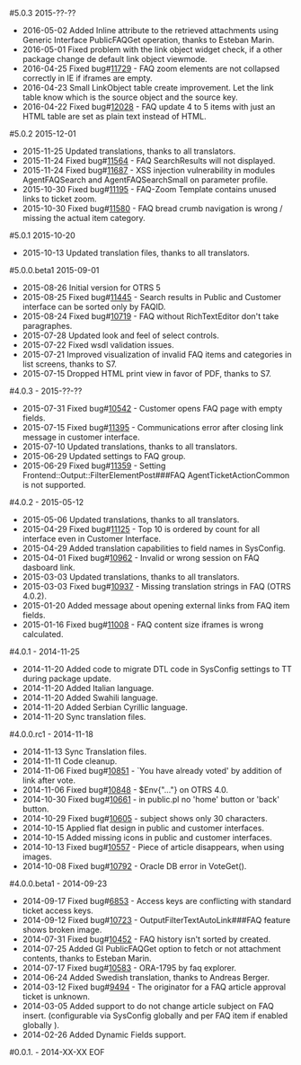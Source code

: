 #5.0.3 2015-??-??
 - 2016-05-02 Added Inline attribute to the retrieved attachments using Generic Interface PublicFAQGet operation, thanks to Esteban Marin.
 - 2016-05-01 Fixed problem with the link object widget check, if a other package change de default link object viewmode.
 - 2016-04-25 Fixed bug#[11729](http://bugs.otrs.org/show_bug.cgi?id=11729) - FAQ zoom elements are not collapsed correctly in IE if iframes are empty.
 - 2016-04-23 Small LinkObject table create improvement. Let the link table know which is the source object and the source key.
 - 2016-04-22 Fixed bug#[12028](http://bugs.otrs.org/show_bug.cgi?id=12028) - FAQ update 4 to 5 items with just an HTML table are set as plain text instead of HTML.

#5.0.2 2015-12-01
 - 2015-11-25 Updated translations, thanks to all translators.
 - 2015-11-24 Fixed bug#[11564](http://bugs.otrs.org/show_bug.cgi?id=11564) - FAQ SearchResults will not displayed.
 - 2015-11-24 Fixed bug#[11687](http://bugs.otrs.org/show_bug.cgi?id=11687) - XSS injection vulnerability in modules AgentFAQSearch and AgentFAQSearchSmall on parameter profile.
 - 2015-10-30 Fixed bug#[11195](http://bugs.otrs.org/show_bug.cgi?id=11195) - FAQ-Zoom Template contains unused links to ticket zoom.
 - 2015-10-30 Fixed bug#[11580](http://bugs.otrs.org/show_bug.cgi?id=11580) - FAQ bread crumb navigation is wrong / missing the actual item category.

#5.0.1 2015-10-20
 - 2015-10-13 Updated translation files, thanks to all translators.

#5.0.0.beta1 2015-09-01
 - 2015-08-26 Initial version for OTRS 5
 - 2015-08-25 Fixed bug#[11445](http://bugs.otrs.org/show_bug.cgi?id=11445) - Search results in Public and Customer interface can be sorted only by FAQID.
 - 2015-08-24 Fixed bug#[10719](http://bugs.otrs.org/show_bug.cgi?id=10719) - FAQ without RichTextEditor don't take paragraphes.
 - 2015-07-28 Updated look and feel of select controls.
 - 2015-07-22 Fixed wsdl validation issues.
 - 2015-07-21 Improved visualization of invalid FAQ items and categories in list screens, thanks to S7.
 - 2015-07-15 Dropped HTML print view in favor of PDF, thanks to S7.

#4.0.3 - 2015-??-??
 - 2015-07-31 Fixed bug#[10542](http://bugs.otrs.org/show_bug.cgi?id=10542) - Customer opens FAQ page with empty fields.
 - 2015-07-15 Fixed bug#[11395](http://bugs.otrs.org/show_bug.cgi?id=11395) - Communications error after closing link message in customer interface.
 - 2015-07-10 Updated translations, thanks to all translators.
 - 2015-06-29 Updated settings to FAQ group.
 - 2015-06-29 Fixed bug#[11359](http://bugs.otrs.org/show_bug.cgi?id=11359) - Setting Frontend::Output::FilterElementPost###FAQ AgentTicketActionCommon is not supported.

#4.0.2 - 2015-05-12
 - 2015-05-06 Updated translations, thanks to all translators.
 - 2015-04-29 Fixed bug#[11125](http://bugs.otrs.org/show_bug.cgi?id=11125) - Top 10 is ordered by count for all interface even in Customer Interface.
 - 2015-04-29 Added translation capabilities to field names in SysConfig.
 - 2015-04-01 Fixed bug#[10962](http://bugs.otrs.org/show_bug.cgi?id=10962) - Invalid or wrong session on FAQ dasboard link.
 - 2015-03-03 Updated translations, thanks to all translators.
 - 2015-03-03 Fixed bug#[10937](http://bugs.otrs.org/show_bug.cgi?id=10937) - Missing translation strings in FAQ (OTRS 4.0.2).
 - 2015-01-20 Added message about opening external links from FAQ item fields.
 - 2015-01-16 Fixed bug#[11008](http://bugs.otrs.org/show_bug.cgi?id=11008) - FAQ content size iframes is wrong calculated.

#4.0.1 - 2014-11-25
 - 2014-11-20 Added code to migrate DTL code in SysConfig settings to TT during package update.
 - 2014-11-20 Added Italian language.
 - 2014-11-20 Added Swahili language.
 - 2014-11-20 Added Serbian Cyrillic language.
 - 2014-11-20 Sync translation files.

#4.0.0.rc1 - 2014-11-18
 - 2014-11-13 Sync Translation files.
 - 2014-11-11 Code cleanup.
 - 2014-11-06 Fixed bug#[10851](http://bugs.otrs.org/show_bug.cgi?id=10851) - `You have already voted' by addition of link after vote.
 - 2014-11-06 Fixed bug#[10848](http://bugs.otrs.org/show_bug.cgi?id=10848) - $Env{"..."} on OTRS 4.0.
 - 2014-10-30 Fixed bug#[10661](http://bugs.otrs.org/show_bug.cgi?id=10661) - in public.pl no 'home' button or 'back' button.
 - 2014-10-29 Fixed bug#[10605](http://bugs.otrs.org/show_bug.cgi?id=10605) - subject shows only 30 characters.
 - 2014-10-15 Applied flat design in public and customer interfaces.
 - 2014-10-15 Added missing icons in public and customer interfaces.
 - 2014-10-13 Fixed bug#[10557](http://bugs.otrs.org/show_bug.cgi?id=10557) - Piece of article disappears, when using images.
 - 2014-10-08 Fixed bug#[10792](http://bugs.otrs.org/show_bug.cgi?id=10792) - Oracle DB error in VoteGet().

#4.0.0.beta1 - 2014-09-23
 - 2014-09-17 Fixed bug#[6853](http://bugs.otrs.org/show_bug.cgi?id=6853) - Access keys are conflicting with standard ticket access keys.
 - 2014-09-12 Fixed bug#[10723](http://bugs.otrs.org/show_bug.cgi?id=10723) - OutputFilterTextAutoLink###FAQ feature shows broken image.
 - 2014-07-31 Fixed bug#[10452](http://bugs.otrs.org/show_bug.cgi?id=10452) - FAQ history isn't sorted by created.
 - 2014-07-25 Added GI PublicFAQGet option to fetch or not attachment contents, thanks to Esteban Marin.
 - 2014-07-17 Fixed bug#[10583](http://bugs.otrs.org/show_bug.cgi?id=10583) - ORA-1795 by faq explorer.
 - 2014-06-24 Added Swedish translation, thanks to Andreas Berger.
 - 2014-03-12 Fixed bug#[9494](http://bugs.otrs.org/show_bug.cgi?id=9494) - The originator for a FAQ article approval ticket is unknown.
 - 2014-03-05 Added support to do not change article subject on FAQ insert. (configurable via SysConfig globally and per FAQ item if enabled globally ).
 - 2014-02-26 Added Dynamic Fields support.

#0.0.1. - 2014-XX-XX
EOF
